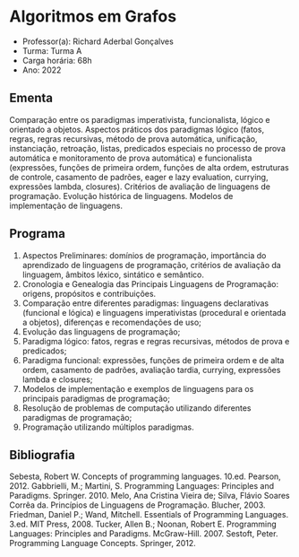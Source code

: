 # Algoritmos em Grafos

- Professor(a): Richard Aderbal Gonçalves
- Turma: Turma A
- Carga horária: 68h
- Ano: 2022

## Ementa

Comparação entre os paradigmas imperativista, funcionalista, lógico e orientado a objetos. Aspectos práticos dos paradigmas lógico (fatos, regras, regras recursivas, método de prova automática, unificação, instanciação, retroação, listas, predicados especiais no processo de prova automática e monitoramento de prova automática) e funcionalista (expressões, funções de primeira ordem, funções de alta ordem, estruturas de controle, casamento de padrões, eager e lazy evaluation, currying, expressões lambda, closures). Critérios de avaliação de linguagens de programação. Evolução histórica de linguagens. Modelos de implementação de linguagens.

## Programa

1. Aspectos Preliminares: domínios de programação, importância do aprendizado de linguagens de programação, critérios de avaliação da linguagem, âmbitos léxico, sintático e semântico.
2. Cronologia e Genealogia das Principais Linguagens de Programação: origens, propósitos e contribuições.
3. Comparação entre diferentes paradigmas: linguagens declarativas (funcional e lógica) e linguagens imperativistas (procedural e orientada a objetos), diferenças e recomendações de uso;
4. Evolução das linguagens de programação;
5. Paradigma lógico: fatos, regras e regras recursivas, métodos de prova e predicados;
6. Paradigma funcional: expressões, funções de primeira ordem e de alta ordem, casamento de padrões, avaliação tardia, currying, expressões lambda e closures;
7. Modelos de implementação e exemplos de linguagens para os principais paradigmas de programação;
8. Resolução de problemas de computação utilizando diferentes paradigmas de programação;
9. Programação utilizando múltiplos paradigmas.

## Bibliografia

Sebesta, Robert W. Concepts of programming languages. 10.ed. Pearson, 2012.
Gabbrielli, M.; Martini, S. Programming Languages: Principles and Paradigms. Springer. 2010.
Melo, Ana Cristina Vieira de; Silva, Flávio Soares Corrêa da. Princípios de Linguagens de Programação. Blucher, 2003.
Friedman, Daniel P.; Wand, Mitchell. Essentials of Programming Languages. 3.ed. MIT Press, 2008.
Tucker, Allen B.; Noonan, Robert E. Programming Languages: Principles and Paradigms. McGraw-Hill. 2007.
Sestoft, Peter. Programming Language Concepts. Springer, 2012.
